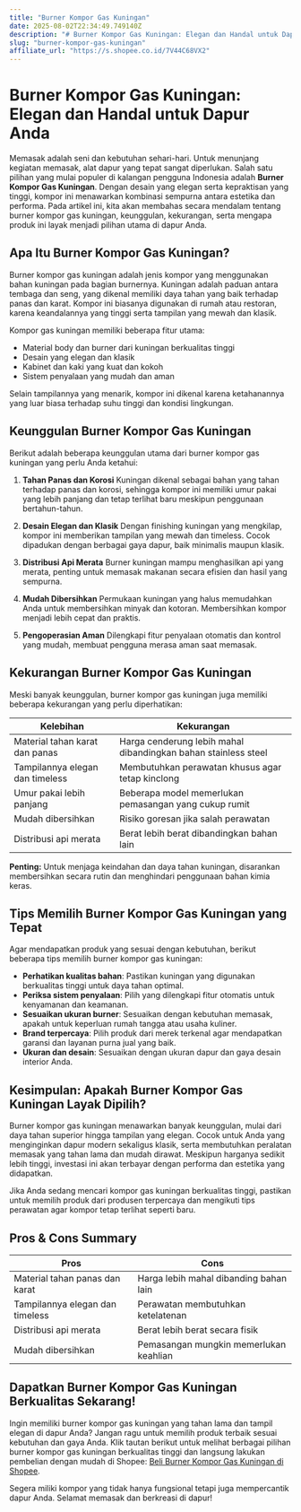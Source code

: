 ```yaml
---
title: "Burner Kompor Gas Kuningan"
date: 2025-08-02T22:34:49.749140Z
description: "# Burner Kompor Gas Kuningan: Elegan dan Handal untuk Dapur Anda..."
slug: "burner-kompor-gas-kuningan"
affiliate_url: "https://s.shopee.co.id/7V44C68VX2"
---
```

# Burner Kompor Gas Kuningan: Elegan dan Handal untuk Dapur Anda

Memasak adalah seni dan kebutuhan sehari-hari. Untuk menunjang kegiatan memasak, alat dapur yang tepat sangat diperlukan. Salah satu pilihan yang mulai populer di kalangan pengguna Indonesia adalah **Burner Kompor Gas Kuningan**. Dengan desain yang elegan serta kepraktisan yang tinggi, kompor ini menawarkan kombinasi sempurna antara estetika dan performa. Pada artikel ini, kita akan membahas secara mendalam tentang burner kompor gas kuningan, keunggulan, kekurangan, serta mengapa produk ini layak menjadi pilihan utama di dapur Anda.

## Apa Itu Burner Kompor Gas Kuningan?

Burner kompor gas kuningan adalah jenis kompor yang menggunakan bahan kuningan pada bagian burnernya. Kuningan adalah paduan antara tembaga dan seng, yang dikenal memiliki daya tahan yang baik terhadap panas dan karat. Kompor ini biasanya digunakan di rumah atau restoran, karena keandalannya yang tinggi serta tampilan yang mewah dan klasik.

Kompor gas kuningan memiliki beberapa fitur utama:

- Material body dan burner dari kuningan berkualitas tinggi
- Desain yang elegan dan klasik
- Kabinet dan kaki yang kuat dan kokoh
- Sistem penyalaan yang mudah dan aman

Selain tampilannya yang menarik, kompor ini dikenal karena ketahanannya yang luar biasa terhadap suhu tinggi dan kondisi lingkungan.

## Keunggulan Burner Kompor Gas Kuningan

Berikut adalah beberapa keunggulan utama dari burner kompor gas kuningan yang perlu Anda ketahui:

1. **Tahan Panas dan Korosi**
Kuningan dikenal sebagai bahan yang tahan terhadap panas dan korosi, sehingga kompor ini memiliki umur pakai yang lebih panjang dan tetap terlihat baru meskipun penggunaan bertahun-tahun.

2. **Desain Elegan dan Klasik**
Dengan finishing kuningan yang mengkilap, kompor ini memberikan tampilan yang mewah dan timeless. Cocok dipadukan dengan berbagai gaya dapur, baik minimalis maupun klasik.

3. **Distribusi Api Merata**
Burner kuningan mampu menghasilkan api yang merata, penting untuk memasak makanan secara efisien dan hasil yang sempurna.

4. **Mudah Dibersihkan**
Permukaan kuningan yang halus memudahkan Anda untuk membersihkan minyak dan kotoran. Membersihkan kompor menjadi lebih cepat dan praktis.

5. **Pengoperasian Aman**
Dilengkapi fitur penyalaan otomatis dan kontrol yang mudah, membuat pengguna merasa aman saat memasak.

## Kekurangan Burner Kompor Gas Kuningan

Meski banyak keunggulan, burner kompor gas kuningan juga memiliki beberapa kekurangan yang perlu diperhatikan:

| **Kelebihan** | **Kekurangan** |
|----------------|----------------|
| Material tahan karat dan panas | Harga cenderung lebih mahal dibandingkan bahan stainless steel |
| Tampilannya elegan dan timeless | Membutuhkan perawatan khusus agar tetap kinclong |
| Umur pakai lebih panjang | Beberapa model memerlukan pemasangan yang cukup rumit |
| Mudah dibersihkan | Risiko goresan jika salah perawatan |
| Distribusi api merata | Berat lebih berat dibandingkan bahan lain |

**Penting:** Untuk menjaga keindahan dan daya tahan kuningan, disarankan membersihkan secara rutin dan menghindari penggunaan bahan kimia keras.

## Tips Memilih Burner Kompor Gas Kuningan yang Tepat

Agar mendapatkan produk yang sesuai dengan kebutuhan, berikut beberapa tips memilih burner kompor gas kuningan:

- **Perhatikan kualitas bahan**: Pastikan kuningan yang digunakan berkualitas tinggi untuk daya tahan optimal.
- **Periksa sistem penyalaan**: Pilih yang dilengkapi fitur otomatis untuk kenyamanan dan keamanan.
- **Sesuaikan ukuran burner**: Sesuaikan dengan kebutuhan memasak, apakah untuk keperluan rumah tangga atau usaha kuliner.
- **Brand terpercaya**: Pilih produk dari merek terkenal agar mendapatkan garansi dan layanan purna jual yang baik.
- **Ukuran dan desain**: Sesuaikan dengan ukuran dapur dan gaya desain interior Anda.

## Kesimpulan: Apakah Burner Kompor Gas Kuningan Layak Dipilih?

Burner kompor gas kuningan menawarkan banyak keunggulan, mulai dari daya tahan superior hingga tampilan yang elegan. Cocok untuk Anda yang menginginkan dapur modern sekaligus klasik, serta membutuhkan peralatan memasak yang tahan lama dan mudah dirawat. Meskipun harganya sedikit lebih tinggi, investasi ini akan terbayar dengan performa dan estetika yang didapatkan.

Jika Anda sedang mencari kompor gas kuningan berkualitas tinggi, pastikan untuk memilih produk dari produsen terpercaya dan mengikuti tips perawatan agar kompor tetap terlihat seperti baru.

## Pros & Cons Summary

| **Pros** | **Cons** |
|------------------------------|------------------------------|
| Material tahan panas dan karat | Harga lebih mahal dibanding bahan lain |
| Tampilannya elegan dan timeless | Perawatan membutuhkan ketelatenan |
| Distribusi api merata | Berat lebih berat secara fisik |
| Mudah dibersihkan | Pemasangan mungkin memerlukan keahlian |

## Dapatkan Burner Kompor Gas Kuningan Berkualitas Sekarang!

Ingin memiliki burner kompor gas kuningan yang tahan lama dan tampil elegan di dapur Anda? Jangan ragu untuk memilih produk terbaik sesuai kebutuhan dan gaya Anda. Klik tautan berikut untuk melihat berbagai pilihan burner kompor gas kuningan berkualitas tinggi dan langsung lakukan pembelian dengan mudah di Shopee: [Beli Burner Kompor Gas Kuningan di Shopee](https://s.shopee.co.id/7V44C68VX2). 

Segera miliki kompor yang tidak hanya fungsional tetapi juga mempercantik dapur Anda. Selamat memasak dan berkreasi di dapur!